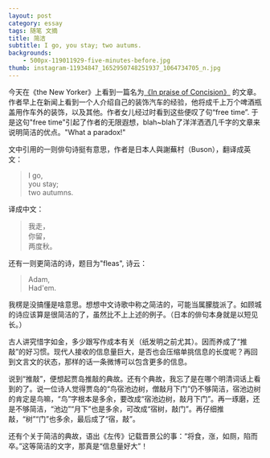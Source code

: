 ```yaml
---
layout: post
category: essay
tags: 随笔 文摘
title: 简洁
subtitle: I go, you stay; two autums.
backgrounds:
    - 500px-119011929-five-minutes-before.jpg
thumb: instagram-11934847_1652950748251937_1064734705_n.jpg
---
```


今天在《the New Yorker》上看到一篇名为[《In praise of Concision》](http://www.newyorker.com/online/blogs/books/2013/02/in-praise-of-concision.html) 的文章。作者早上在新闻上看到一个人介绍自己的装饰汽车的经验，他将成千上万个啤酒瓶盖用作车外的装饰，以及其他。作者女儿经过时看到这些便叹了句“free time”. 于是这句"free time"引起了作者的无限遐想，blah~blah了洋洋洒洒几千字的文章来说明简洁的优点。"What a paradox!"

文中引用的一则俳句诗挺有意思，作者是日本人與謝蕪村（Buson），翻译成英文：

>  I go,  <br>
>  you stay;  <br>
>  two autumns.

译成中文：

>  我走， <br>
>  你留， <br>
>  两度秋。

还有一则更简洁的诗，题目为"fleas", 诗云：

>  Adam, <br>
>  Had'em.

我楞是没搞懂是啥意思。想想中文诗歌中称之简洁的，可能当属朦胧派了。如顾城的诗应该算是很简洁的了，虽然比不上上述的例子。（日本的俳句本身就是以短见长。）

古人讲究惜字如金，多少跟写作成本有关（纸发明之前尤其）。因而养成了“推敲”的好习惯。现代人接收的信息量巨大，是否也会压缩单挑信息的长度呢？再回到文言文的状态，那样的话一条微博可以包含更多的信息。

说到“推敲”，便想起贾岛推敲的典故。还有个典故，我忘了是在哪个明清词话上看到的了。说一位诗人觉得贾岛的“鸟宿池边树，僧敲月下门”仍不够简洁，宿池边树的肯定是鸟嘛，“鸟”字根本是多余，要改成“宿池边树，敲月下门”。再一琢磨，还是不够简洁，“池边”“月下”也是多余，可改成“宿树，敲门”。再仔细推敲，“树”“门”也多余，最后成了“宿，敲”。

还有个关于简洁的典故，语出《左传》记载晋景公的事：“将食，涨，如厕，陷而卒。”这等简洁的文字，那真是“信息量好大”！
